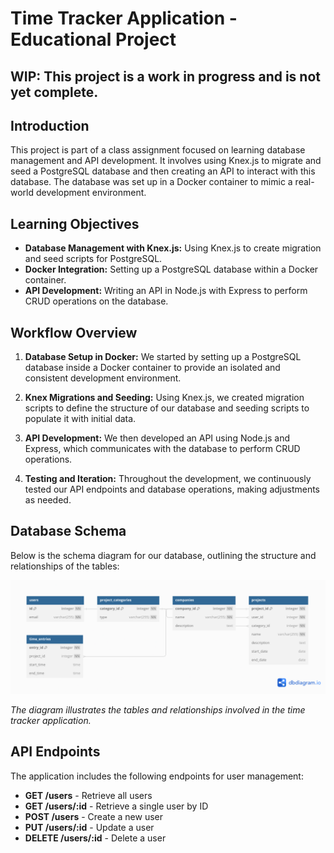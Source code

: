 # Time Tracker Application - Educational Project

## WIP: This project is a work in progress and is not yet complete.

## Introduction
This project is part of a class assignment focused on learning database management and API development. It involves using Knex.js to migrate and seed a PostgreSQL database and then creating an API to interact with this database. The database was set up in a Docker container to mimic a real-world development environment.

## Learning Objectives
- **Database Management with Knex.js:** Using Knex.js to create migration and seed scripts for PostgreSQL.
- **Docker Integration:** Setting up a PostgreSQL database within a Docker container.
- **API Development:** Writing an API in Node.js with Express to perform CRUD operations on the database.

## Workflow Overview
1. **Database Setup in Docker:** We started by setting up a PostgreSQL database inside a Docker container to provide an isolated and consistent development environment.

2. **Knex Migrations and Seeding:** Using Knex.js, we created migration scripts to define the structure of our database and seeding scripts to populate it with initial data.

3. **API Development:** We then developed an API using Node.js and Express, which communicates with the database to perform CRUD operations.

4. **Testing and Iteration:** Throughout the development, we continuously tested our API endpoints and database operations, making adjustments as needed.

## Database Schema
Below is the schema diagram for our database, outlining the structure and relationships of the tables:

![Database Schema](media/db-diagram.png)

_The diagram illustrates the tables and relationships involved in the time tracker application._

## API Endpoints
The application includes the following endpoints for user management:

- **GET /users** - Retrieve all users
- **GET /users/:id** - Retrieve a single user by ID
- **POST /users** - Create a new user
- **PUT /users/:id** - Update a user
- **DELETE /users/:id** - Delete a user

